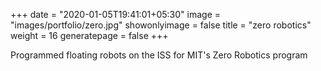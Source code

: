 +++
date = "2020-01-05T19:41:01+05:30"
image = "images/portfolio/zero.jpg"
showonlyimage = false
title = "zero robotics"
weight = 16
generatepage = false
+++

Programmed floating robots on the ISS for MIT's Zero Robotics program
